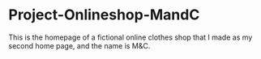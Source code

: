# Project-Onlineshop-MandC
This is the homepage of a fictional online clothes shop that I made as my second home page, and the name is M&amp;C.
